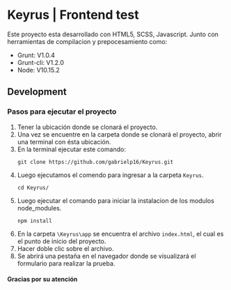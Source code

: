 # Keyrus | Frontend test

Este proyecto esta desarrollado con HTML5, SCSS, Javascript.
Junto con herramientas de compilacion y prepocesamiento como:

*   Grunt:      V1.0.4
*   Grunt-cli:  V1.2.0
*   Node:       V10.15.2


## Development

### Pasos para ejecutar el proyecto

1. Tener la ubicación donde se clonará el proyecto.
2. Una vez se encuentre en la carpeta donde se clonará el proyecto, abrir una terminal con ésta ubicación.
3. En la terminal ejecutar este comando:
    ```
    git clone https://github.com/gabrielp16/Keyrus.git
    ```
4. Luego ejecutamos el comendo para ingresar a la carpeta `Keyrus`.
    ```
    cd Keyrus/
    ```
5. Luego ejecutar el comando para iniciar la instalacion de los modulos node_modules.
    ```
    npm install
    ```
6. En la carpeta `\Keyrus\app` se encuentra el archivo `index.html`, el cual es el punto de inicio del proyecto.
7. Hacer doble clic sobre el archivo.
8. Se abrirá una pestaña en el navegador donde se visualizará el formulario para realizar la prueba.

#### Gracias por su atención 